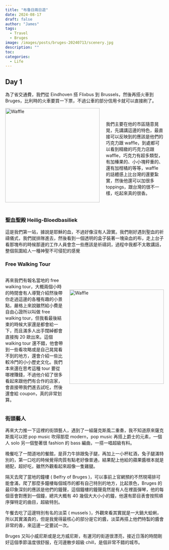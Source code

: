 ```yaml
---
title: "布魯日兩日遊"
date: 2024-08-17
draft: false
author: "James"
tags:
  - Travel
  - Bruges
image: /images/posts/bruges-20240713/scenery.jpg
description: ""
toc: 
categories:
  - Life
---
```


## Day 1

為了省交通費，我們從 Eindhoven 搭 Flixbus 到 Brussels，然後再搭火車到 Bruges，比利時的火車要買一下票，不過公車的部分信用卡就可以直接刷了。

<div style="display: flex; align-items: center;">
  <img src="/images/posts/bruges-20240713/waffle.jpg" alt="Waffle" style="height: 300px; margin-right: 20px; margin-bottom: 20px;">
  <p>
    我們主要在他的市區隨意晃晃，先講講這邊的特色，最直接可以反映到的應該是他們的巧克力跟 waffle，到處都可以看到精緻的巧克力店跟 waffle，巧克力有超多類型，有加榛果的、小小塊秤重的、還有加柑橘的等等，waffle 的話體感上比台灣的還要紮實，然後他還可以加很多 toppings，跟台灣的很不一樣，吃起來真的很香。
  </p>
</div>

### **聖血聖殿 Heilig-Bloedbasiliek**

這是我們第一站，據說是耶穌的血，不過好像沒有人證實。我們剛好遇到聖血的祈禱儀式，我們就排隊進去，然後看到一個透明的盒子裝著一塊染血的布，走上台子看那塊布的時候那邊的工作人員會念一些應該是祈禱詞，過程中我都不太敢講話，整個氛圍給人一種神聖不可侵犯的感覺

### Free Walking Tour

<div style="display: flex; align-items: center;">
  
  <p>
    再來我們有報名當地的 free walking tour，大概兩個小時的時間會有人導覽介紹然後帶你走過這邊的各種有趣的小景點，嚴格上來說雖然給小費是自由心證所以叫做 free walking tour，但我看最後結束的時候大家還是都會給一下，而且滿多人出手闊綽都會直接掏 20 歐出來。這個 walking tour 還不錯，他會帶到一些看攻略或是自己晃晃看不到的地方，還會介紹一些比較冷門的小小歷史文化。我們本來還在思考這種 tour 要從哪裡賺錢，不過他介紹了很多看起來跟他們有合作的店家，會直接帶我們進去試吃，然後還會給 coupon，真的非常划算。
  </p>
  <img src="/images/posts/bruges-20240713/free-walking-tour.jpg" alt="Waffle" style="height: 300px; margin-left: 20px; margin-bottom: 20px;">
</div>

### 街頭藝人

再來大力推一下這裡的街頭藝人，遇到了一組薩克斯風二重奏，我不知道原來薩克斯風可以把 pop music 吹得那麼 modern，pop music 再搭上爵士的元素，一個人 solo 另一個墊著很 fashion 的 bass 編曲，一搭一唱超級有料。

晚餐吃了一間道地的餐館，是菲力牛排跟兔子腿，再加上一小杯紅酒，兔子腿滿特別的，第一口吃的時候覺得肉質有點老好像普通，結果配上他給的蘋果醬根本就是絕配，超好吃，雖然外觀看起來超像一隻雞腿。

隔天去爬了當地的鐘樓 ( Belfry of Bruges )，可以事前上官網預約不然現場排可能會滿，爬了那麼多鐘樓每個城市的都有自己特別的地方，比起景色，Bruges 的最印象深刻的應該是他們的鐘聲，這個鐘樓的鐘聲竟然是有人在裡面彈琴，他的每個音會對應到一個鐘，總共大概有 40 幾個大大小小的鐘，他還有節目表會按照順序彈特定的曲目，超級特別。

午餐去吃了這邊特別有名的淡菜 ( mussels )，外觀來看其實就是一大鍋大蛤蜊，所以其實滿貴的，但是我覺得最核心的部分是它的醬，淡菜再搭上他們特製的醬會非常的香，來這邊一定要試一次。

Bruges 又叫小威尼斯或是北方威尼斯，有運河的街道很漂亮，接近日落的時間剛好這個季節溫度很舒服，在河邊散步超級 chill，是個非常不錯的城市。